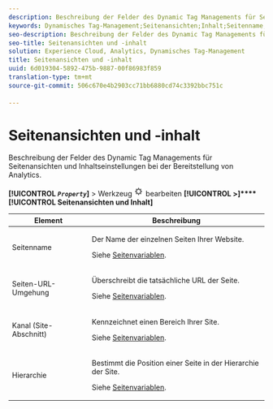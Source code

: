 ```yaml
---
description: Beschreibung der Felder des Dynamic Tag Managements für Seitenansichten und Inhaltseinstellungen bei der Bereitstellung von Analytics.
keywords: Dynamisches Tag-Management;Seitenansichten;Inhalt;Seitenname;Seiten-URL-Umgehung;Kanal;Site-Abschnitt;Hierarchie
seo-description: Beschreibung der Felder des Dynamic Tag Managements für Seitenansichten und Inhaltseinstellungen bei der Bereitstellung von Analytics.
seo-title: Seitenansichten und -inhalt
solution: Experience Cloud, Analytics, Dynamisches Tag-Management
title: Seitenansichten und -inhalt
uuid: 6d019304-5892-475b-9887-00f86983f859
translation-type: tm+mt
source-git-commit: 506c670e4b2903cc71bb6880cd74c3392bbc751c

---
```



# Seitenansichten und -inhalt

Beschreibung der Felder des Dynamic Tag Managements für Seitenansichten und Inhaltseinstellungen bei der Bereitstellung von Analytics.

**[!UICONTROL *`Property`*]** &gt; Werkzeug ![](assets/settings_gear.png) bearbeiten **[!UICONTROL &gt;]****[!UICONTROL Seitenansichten und Inhalt]**

<table id="table_654149A8A66B404BBF9BAF8EC67F5F8F"> 
 <thead> 
  <tr> 
   <th colname="col1" class="entry"> Element </th> 
   <th colname="col2" class="entry"> Beschreibung </th> 
  </tr> 
 </thead>
 <tbody> 
  <tr> 
   <td colname="col1"> Seitenname </td> 
   <td colname="col2"> <p>Der Name der einzelnen Seiten Ihrer Website. </p> <p>Siehe <a href="/help/implement/js-implementation/c-variables/page-variables.md">Seitenvariablen</a>. </p> </td> 
  </tr> 
  <tr> 
   <td colname="col1"> Seiten-URL-Umgehung </td> 
   <td colname="col2"> <p> Überschreibt die tatsächliche URL der Seite. </p> <p>Siehe <a href="/help/implement/js-implementation/c-variables/page-variables.md">Seitenvariablen</a>. </p> </td> 
  </tr> 
  <tr> 
   <td colname="col1"> Kanal (Site-Abschnitt) </td> 
   <td colname="col2"> <p>Kennzeichnet einen Bereich Ihrer Site. </p> <p>Siehe <a href="/help/implement/js-implementation/c-variables/page-variables.md">Seitenvariablen</a>. </p> </td> 
  </tr> 
  <tr> 
   <td colname="col1"> Hierarchie </td> 
   <td colname="col2"> <p>Bestimmt die Position einer Seite in der Hierarchie der Site. </p> <p>Siehe <a href="/help/implement/js-implementation/c-variables/page-variables.md">Seitenvariablen</a>. </p> </td> 
  </tr> 
 </tbody> 
</table>

